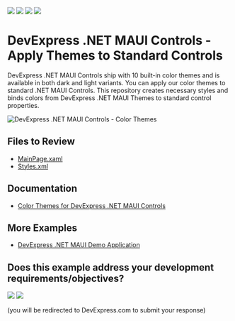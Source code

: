 <!-- default badges list -->
![](https://img.shields.io/endpoint?url=https://codecentral.devexpress.com/api/v1/VersionRange/719921833/23.2.3%2B)
[![](https://img.shields.io/badge/Open_in_DevExpress_Support_Center-FF7200?style=flat-square&logo=DevExpress&logoColor=white)](https://supportcenter.devexpress.com/ticket/details/T1201435)
[![](https://img.shields.io/badge/📖_How_to_use_DevExpress_Examples-e9f6fc?style=flat-square)](https://docs.devexpress.com/GeneralInformation/403183)
[![](https://img.shields.io/badge/💬_Leave_Feedback-feecdd?style=flat-square)](#does-this-example-address-your-development-requirementsobjectives)
<!-- default badges end -->
# DevExpress .NET MAUI Controls - Apply Themes to Standard Controls

DevExpress .NET MAUI Controls ship with 10 built-in color themes and is available in both dark and light variants. You can apply our color themes to standard .NET MAUI Controls. This repository creates necessary styles and binds colors from DevExpress .NET MAUI Themes to standard control properties.

![DevExpress .NET MAUI Controls - Color Themes](https://docs.devexpress.com/MAUI/images/themes/themes-overview_.png?v=23.2)

## Files to Review

- [MainPage.xaml](CS/MainPage.xaml)
- [Styles.xml](CS/Resources/Styles/Styles.xaml)

## Documentation

- [Color Themes for DevExpress .NET MAUI Controls](https://docs.devexpress.com/MAUI/404636/common-concepts/themes?v=23.2)

## More Examples

- [DevExpress .NET MAUI Demo Application](https://github.com/DevExpress-Examples/maui-demo-app)

<!-- feedback -->
## Does this example address your development requirements/objectives?

[<img src="https://www.devexpress.com/support/examples/i/yes-button.svg"/>](https://www.devexpress.com/support/examples/survey.xml?utm_source=github&utm_campaign=maui-theme-standard-controls&~~~was_helpful=yes) [<img src="https://www.devexpress.com/support/examples/i/no-button.svg"/>](https://www.devexpress.com/support/examples/survey.xml?utm_source=github&utm_campaign=maui-theme-standard-controls&~~~was_helpful=no)

(you will be redirected to DevExpress.com to submit your response)
<!-- feedback end -->
